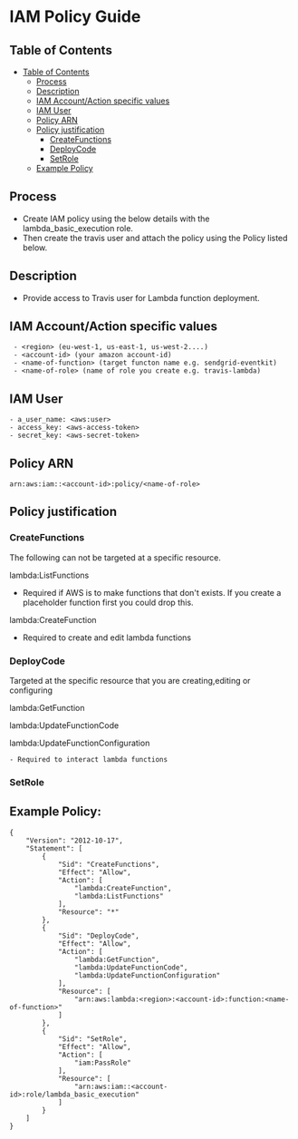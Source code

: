 # IAM Policy Guide


## Table of Contents
* [Table of Contents](#table-of-contents)
    * [Process](#process)
    * [Description](#description)
    * [IAM Account/Action specific values](#iam-account-action-specific-values)
    * [IAM User](#iam-user)
    * [Policy ARN](#policy-arn)
    * [Policy justification](#policy-justification)
        * [CreateFunctions](#create-functions)
        * [DeployCode](#deploy-code)
        * [SetRole](#set-role)
    * [Example Policy](#example-policy)


## Process
 - Create IAM policy using the below details with the lambda_basic_execution role.
 - Then create the travis user and attach the policy using the Policy listed below.

## Description
 - Provide access to Travis user for Lambda function deployment. 

## IAM Account/Action specific values
```
 - <region> (eu-west-1, us-east-1, us-west-2....)
 - <account-id> (your amazon account-id)
 - <name-of-function> (target functon name e.g. sendgrid-eventkit)
 - <name-of-role> (name of role you create e.g. travis-lambda)
```
 

## IAM User
```
- a_user_name: <aws:user>
- access_key: <aws-access-token>
- secret_key: <aws-secret-token>
```

## Policy ARN
```
arn:aws:iam::<account-id>:policy/<name-of-role>
```

## Policy justification

### CreateFunctions
The following can not be targeted at a specific resource. 

lambda:ListFunctions
 - Required if AWS is to make functions that don't exists. If you create a placeholder function first you could drop this.

lambda:CreateFunction
  - Required to create and edit lambda functions



### DeployCode
Targeted at the specific resource that you are creating,editing or configuring

lambda:GetFunction

lambda:UpdateFunctionCode

lambda:UpdateFunctionConfiguration

    - Required to interact lambda functions



### SetRole

## Example Policy: 
```
{
    "Version": "2012-10-17",
    "Statement": [
        {
            "Sid": "CreateFunctions",
            "Effect": "Allow",
            "Action": [
                "lambda:CreateFunction",
                "lambda:ListFunctions"
            ],
            "Resource": "*"
        },
        {
            "Sid": "DeployCode",
            "Effect": "Allow",
            "Action": [
                "lambda:GetFunction",
                "lambda:UpdateFunctionCode",
                "lambda:UpdateFunctionConfiguration"
            ],
            "Resource": [
                "arn:aws:lambda:<region>:<account-id>:function:<name-of-function>"
            ]
        },
        {
            "Sid": "SetRole",
            "Effect": "Allow",
            "Action": [
                "iam:PassRole"
            ],
            "Resource": [
                "arn:aws:iam::<account-id>:role/lambda_basic_execution"
            ]
        }
    ]
}
```